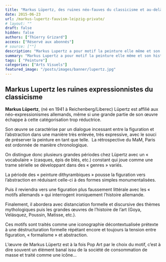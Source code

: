 ```yaml
---
title: "Markus Lüpertz, des ruines néo-fauves du classicisme et au-delà"
date: 2015-06-23
url: /markus-lupertz-fauvism-leipzig-private/
# layout: ""
draft: false
hidden: false
authors: ["Thierry Grizard"]
access: ["Réservé aux abonnés"]
# source: [""]
description: "Markus Lupertz a pour motif la peinture elle même et son histoire il en fait ployer avec fureur tous les styles et les grands mythes iconographiques"
summary: "Markus Lupertz a pour motif la peinture elle même et son histoire il en fait ployer avec fureur tous les styles et les grands mythes iconographiques"
tags: [ "Peinture"]
categories: ["Arts Visuels"]
featured_image: "/posts/images/banner/lupertz.jpg"
---
```

## Markus Lupertz les ruines expressionnistes du classicisme

**Markus Lüpertz**, (né en 1941 à Reichenberg/Liberec) Lüpertz est affilié aux néo-expressionismes allemands, même si une grande partie de son œuvre échappe à cette catégorisation trop réductrice.

Son œuvre se caractérise par un dialogue incessant entre la figuration et l’abstraction dans une manière très enlevée, très expressive, avec le souci de préserver la peinture en tant que telle.  La rétrospective du MaM, Paris est ordonnée de manière chronologique.

On distingue donc plusieurs grandes périodes chez Lüpertz avec un « vocabulaire » (casques, épis de blés, etc.) constant qui joue comme une trame sérielle se développant dans des « genres » variés.

La période des « peinture dithyrambiques » pousse la figuration vers l’abstraction en réduisant celle-ci à des formes simples monumentalisées.

Puis il reviendra vers une figuration plus faussement littérale avec les « motifs allemands » qui interrogent ironiquement l’histoire allemande.

Finalement, il abordera avec distanciation formelle et discursive des thèmes mythologiques puis les grandes œuvres de l’histoire de l’art (Goya, Velásquez, Poussin, Matisse, etc.).

Ces motifs sont traités comme une iconographie décontextualisée prétexte à une déstructuration formelle répétant encore et toujours la tension entre figuration, « formalisme » et abstraction.

L’œuvre de Markus Lüpertz est à la fois Pop Art par le choix du motif, c’est à dire souvent un élément banal issu de la société de consommation de masse et traité comme une icône...